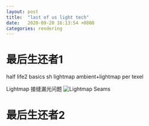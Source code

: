 ```yaml
---
layout: post
title:  "last of us light tech"
date:   2020-09-20 16:13:54 +0800
categories: rendering
---
```

# 最后生还者1
half life2 basics
sh lightmap
ambient+lightmap per texel

Lightmap 接缝漏光问题
![Lightmap Seams]({{site.url}}/_assets/images/TLOS/gen1-lightmapSeams.png)


# 最后生还者2

